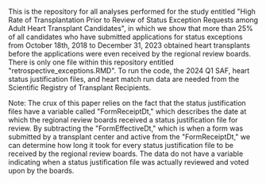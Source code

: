 This is the repository for all analyses performed for the study entitled "High Rate of Transplantation Prior to Review of Status Exception Requests among Adult Heart Transplant Candidates", 
in which we show that more than 25% of all candidates who have submitted applications for status exceptions from October 18th, 2018 to December 31, 2023 obtained heart transplants before the 
applications were even received by the regional review boards. There is only one file within this repository entitled "retrospective_exceptions.RMD". To run the code, the 2024 Q1 SAF, heart status justification files, and heart match run data are needed from the Scientific Registry of Transplant Recipients. 

Note: The crux of this paper relies on the fact that the status justification files have a variable called "FormReceiptDt," which describes the date at which the regional review boards received a status justification file for review. By subtracting the "FormEffectiveDt," which is when a form was submitted by a transplant center and active from the "FormReceiptDt," we can determine how long it took for every status justification file to be received by the regional review boards. The data do not have a variable indicating when a status justification file was actually reviewed and voted upon by the boards. 
